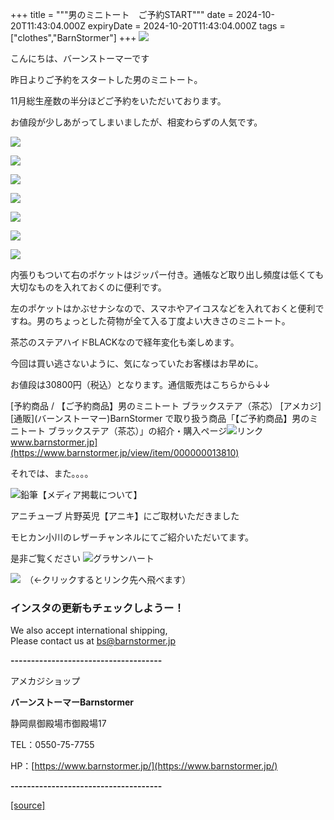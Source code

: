 +++
title = """男のミニトート　ご予約START"""
date = 2024-10-20T11:43:04.000Z
expiryDate = 2024-10-20T11:43:04.000Z
tags = ["clothes","BarnStormer"]
+++
[![](https://stat.ameba.jp/user_images/20231023/16/barnstormer-go/b2/03/p/o0420015015354743273.png)](https://ameblo.jp/barnstormer-go/entry-12825670498.html)

こんにちは、バーンストーマーです

昨日よりご予約をスタートした男のミニトート。

11月総生産数の半分ほどご予約をいただいております。

お値段が少しあがってしまいましたが、相変わらずの人気です。

[![](https://stat.ameba.jp/user_images/20241019/16/barnstormer-go/3d/85/j/o0466070015499769917.jpg)](https://stat.ameba.jp/user_images/20241019/16/barnstormer-go/3d/85/j/o0466070015499769917.jpg)

[![](https://stat.ameba.jp/user_images/20241019/16/barnstormer-go/ae/12/j/o0466070015499769914.jpg)](https://stat.ameba.jp/user_images/20241019/16/barnstormer-go/ae/12/j/o0466070015499769914.jpg)

[![](https://stat.ameba.jp/user_images/20241019/16/barnstormer-go/d4/92/j/o0466070015499769921.jpg)](https://stat.ameba.jp/user_images/20241019/16/barnstormer-go/d4/92/j/o0466070015499769921.jpg)

[![](https://stat.ameba.jp/user_images/20241019/16/barnstormer-go/0a/56/j/o0466070015499769920.jpg)](https://stat.ameba.jp/user_images/20241019/16/barnstormer-go/0a/56/j/o0466070015499769920.jpg)

[![](https://stat.ameba.jp/user_images/20241019/16/barnstormer-go/18/e2/j/o0466070015499769919.jpg)](https://stat.ameba.jp/user_images/20241019/16/barnstormer-go/18/e2/j/o0466070015499769919.jpg)

[![](https://stat.ameba.jp/user_images/20241020/18/barnstormer-go/7f/ff/j/o0466070015500220795.jpg)](https://stat.ameba.jp/user_images/20241020/18/barnstormer-go/7f/ff/j/o0466070015500220795.jpg)

[![](https://stat.ameba.jp/user_images/20241020/18/barnstormer-go/70/55/j/o0466070015500220792.jpg)](https://stat.ameba.jp/user_images/20241020/18/barnstormer-go/70/55/j/o0466070015500220792.jpg)

内張りもついて右のポケットはジッパー付き。通帳など取り出し頻度は低くても大切なものを入れておくのに便利です。  
  
左のポケットはかぶせナシなので、スマホやアイコスなどを入れておくと便利ですね。男のちょっとした荷物が全て入る丁度よい大きさのミニトート。

茶芯のステアハイドBLACKなので経年変化も楽しめます。

今回は買い逃さないように、気になっていたお客様はお早めに。

お値段は30800円（税込）となります。通信販売はこちらから↓↓

[予約商品 / 【ご予約商品】男のミニトート ブラックステア（茶芯） \[アメカジ\] \[通販\](バーンストーマー)BarnStormer で取り扱う商品「【ご予約商品】男のミニトート ブラックステア（茶芯）」の紹介・購入ページ![リンク](https://c.stat100.ameba.jp/ameblo/symbols/v3.20.0/svg/gray/editor_link.svg)www.barnstormer.jp](https://www.barnstormer.jp/view/item/000000013810)

それでは、また。。。。

![鉛筆](https://stat100.ameba.jp/blog/ucs/img/char/char3/519.png)【メディア掲載について】

アニチューブ 片野英児【アニキ】にご取材いただきました

モヒカン小川のレザーチャンネルにてご紹介いただいてます。

是非ご覧ください ![グラサンハート](https://stat100.ameba.jp/blog/ucs/img/char/char3/148.png)

[![](https://stat.ameba.jp/user_images/20230412/16/barnstormer-go/6a/23/p/o0108010815269242493.png)](https://www.instagram.com/barnstormer_daily/)　（←クリックするとリンク先へ飛べます）

### インスタの更新もチェックしようー！

We also accept international shipping,  
Please contact us at bs@barnstormer.jp

**\-------------------------------------**

アメカジショップ

**バーンストーマーBarnstormer**

静岡県御殿場市御殿場17

TEL：0550-75-7755

HP：[https://www.barnstormer.jp/](https://www.barnstormer.jp/)

**\-------------------------------------**

[[source]](https://ameblo.jp/barnstormer-go/entry-12871985489.html)
